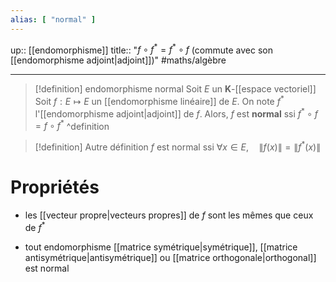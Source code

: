 ```yaml
---
alias: [ "normal" ]
---
```

up:: [[endomorphisme]]
title:: "$f \circ f^{*} = f^{*} \circ f$ (commute avec son [[endomorphisme adjoint|adjoint]])"
#maths/algèbre 

---

> [!definition] endomorphisme normal
> Soit $E$ un $\mathbf{K}$-[[espace vectoriel]]
> Soit $f : E \mapsto E$ un [[endomorphisme linéaire]] de $E$.
> On note $f^{*}$ l'[[endomorphisme adjoint|adjoint]] de $f$.
> Alors, $f$ est **normal** ssi $f^{*}\circ f= f \circ f^{*}$
^definition

> [!definition] Autre définition
> $f$ est normal ssi $\forall x \in E, \quad \|f(x)\| = \|f^{*}(x)\|$

# Propriétés
 - les [[vecteur propre|vecteurs propres]] de $f$
 sont les mêmes que ceux de $f^{*}$

 - tout endomorphisme [[matrice symétrique|symétrique]], [[matrice antisymétrique|antisymétrique]] ou [[matrice orthogonale|orthogonal]] est normal